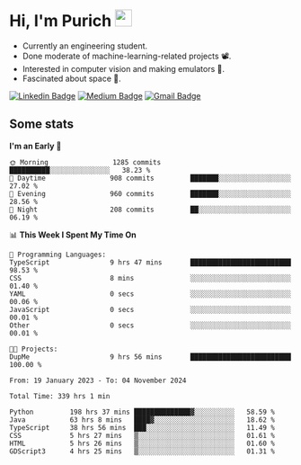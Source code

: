 <h1 align="left">Hi, I'm Purich
<img src="https://media.giphy.com/media/hvRJCLFzcasrR4ia7z/giphy.gif" width="30px"/></h1>

* Currently an engineering student.
* Done moderate of machine-learning-related projects :film_projector:.
* Interested in computer vision and making emulators :space_invader:.
* Fascinated about space :milky_way:.

[![Linkedin Badge](https://img.shields.io/badge/-Purich-blue?style=flat-square&logo=Linkedin&logoColor=white&link=https://www.linkedin.com/in/purich-siritip-16b3b3255/)](https://www.linkedin.com/in/purich-siritip-16b3b3255) [![Medium Badge](https://img.shields.io/badge/-@purich-gray?style=flat-square&labelColor=000000&logo=Medium&link=https://medium.com/@phuritsiritip)](https://medium.com/@phuritsiritip)
[![Gmail Badge](https://img.shields.io/badge/-mark.phurit@gmail.com-c14438?style=flat-square&logo=Gmail&logoColor=white&link=mailto:mark.phurit@gmail.com)](mailto:mark.phurit@gmail.com)

## Some stats

  
  <!--START_SECTION:waka-->
**I'm an Early 🐤** 

```text
🌞 Morning                1285 commits        ██████████░░░░░░░░░░░░░░░   38.23 % 
🌆 Daytime                908 commits         ███████░░░░░░░░░░░░░░░░░░   27.02 % 
🌃 Evening                960 commits         ███████░░░░░░░░░░░░░░░░░░   28.56 % 
🌙 Night                  208 commits         ██░░░░░░░░░░░░░░░░░░░░░░░   06.19 % 
```


📊 **This Week I Spent My Time On** 

```text
💬 Programming Languages: 
TypeScript               9 hrs 47 mins       █████████████████████████   98.53 % 
CSS                      8 mins              ░░░░░░░░░░░░░░░░░░░░░░░░░   01.40 % 
YAML                     0 secs              ░░░░░░░░░░░░░░░░░░░░░░░░░   00.06 % 
JavaScript               0 secs              ░░░░░░░░░░░░░░░░░░░░░░░░░   00.01 % 
Other                    0 secs              ░░░░░░░░░░░░░░░░░░░░░░░░░   00.01 % 

🐱‍💻 Projects: 
DupMe                    9 hrs 56 mins       █████████████████████████   100.00 % 
```


<!--END_SECTION:waka-->

  <!--START_SECTION:waka-simple-->

```text
From: 19 January 2023 - To: 04 November 2024

Total Time: 339 hrs 1 min

Python         198 hrs 37 mins ██████████████▓░░░░░░░░░░   58.59 %
Java           63 hrs 8 mins   ████▓░░░░░░░░░░░░░░░░░░░░   18.62 %
TypeScript     38 hrs 56 mins  ███░░░░░░░░░░░░░░░░░░░░░░   11.49 %
CSS            5 hrs 27 mins   ▒░░░░░░░░░░░░░░░░░░░░░░░░   01.61 %
HTML           5 hrs 26 mins   ▒░░░░░░░░░░░░░░░░░░░░░░░░   01.60 %
GDScript3      4 hrs 25 mins   ▒░░░░░░░░░░░░░░░░░░░░░░░░   01.31 %
```

<!--END_SECTION:waka-simple-->

  <!--![Anurag's GitHub stats](https://github-readme-stats.vercel.app/api?username=vikimark&show_icons=true&theme=gruvbox_light)-->
  
<!--
**vikimark/vikimark** is a ✨ _special_ ✨ repository because its `README.md` (this file) appears on your GitHub profile.

Here are some ideas to get you started:

- 🔭 I’m currently working on ...
- 🌱 I’m currently learning ...
- 👯 I’m looking to collaborate on ...
- 🤔 I’m looking for help with ...
- 💬 Ask me about ...
- 📫 How to reach me: ...
- 😄 Pronouns: ...
- ⚡ Fun fact: ...
-->

